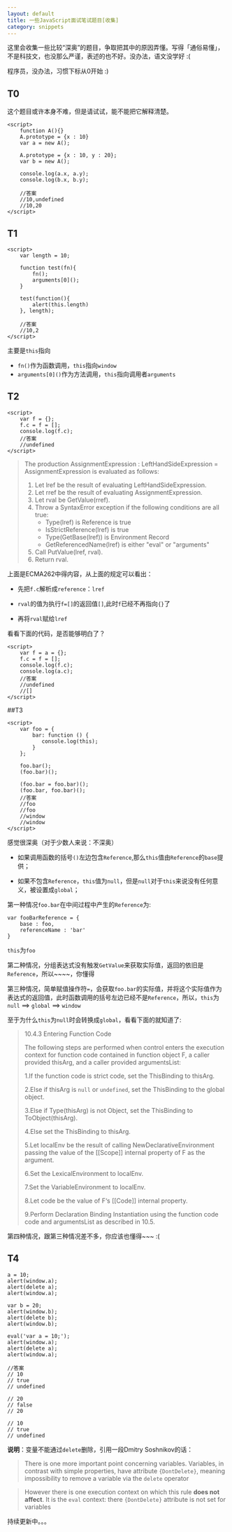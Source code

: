 ```yaml
---
layout: default
title: 一些JavaScript面试笔试题目[收集]
category: snippets
---
```


这里会收集一些比较“深奥”的题目，争取把其中的原因弄懂。写得「通俗易懂」，不是科技文，也没那么严谨，表述的也不好。没办法，语文没学好 :(

程序员，没办法，习惯下标从0开始 :)

## T0

这个题目或许本身不难，但是请试试，能不能把它解释清楚。

    <script>
        function A(){}
        A.prototype = {x : 10}
        var a = new A();
        
        A.prototype = {x : 10, y : 20};
        var b = new A();
        
        console.log(a.x, a.y);
        console.log(b.x, b.y);
        
        //答案
        //10,undefined
        //10,20
    </script>

## T1

    <script>
        var length = 10;

        function test(fn){
            fn();  
            arguments[0]();
        }

        test(function(){
            alert(this.length)
        }, length);

        //答案
        //10,2
    </script>
    
主要是<code>this</code>指向

* `fn()`作为函数调用，`this`</code>指向`window`
* `arguments[0]()`作为方法调用，`this`指向调用者`arguments`
    
## T2

    <script>
        var f = {};
        f.c = f = [];
        console.log(f.c);
        //答案
        //undefined
    </script>
   
>   
> The production AssignmentExpression : LeftHandSideExpression = AssignmentExpression is evaluated as follows:  
>    1. Let lref be the result of evaluating LeftHandSideExpression.  
>    2. Let rref be the result of evaluating AssignmentExpression.  
>    3. Let rval be GetValue(rref).  
>    4. Throw a SyntaxError exception if the following conditions are all true:  
>        * Type(lref) is Reference is true  
>        * IsStrictReference(lref) is true  
>        * Type(GetBase(lref)) is Environment Record  
>        * GetReferencedName(lref) is either "eval" or "arguments"  
>    5. Call PutValue(lref, rval).  
>    6. Return rval.   
>  

上面是ECMA262中得内容，从上面的规定可以看出：

* 先把`f.c`解析成`reference`：`lref`
    
* `rval`的值为执行`f=[]`的返回值`[]`,此时`f`已经不再指向`{}`了
    
* 再将`rval`赋给`lref`

看看下面的代码，是否能够明白了？  

    <script>
        var f = a = {};
        f.c = f = [];
        console.log(f.c);
        console.log(a.c);
        //答案
        //undefined
        //[]
    </script>

##T3

    <script>
        var foo = {
            bar: function () {
               console.log(this);
            }
        };
                     
        foo.bar();
        (foo.bar)();
                     
        (foo.bar = foo.bar)();
        (foo.bar, foo.bar)();
        //答案
        //foo
        //foo
        //window
        //window
    </script>

感觉很深奥（对于少数人来说：不深奥）

* 如果调用函数的括号`()`左边包含`Reference`,那么`this`值由`Reference`的`base`提供；

* 如果不包含`Reference`，`this`值为`null`，但是`null`对于`this`来说没有任何意义，被设置成`global`；

第一种情况`foo.bar`在中间过程中产生的`Reference`为:

    var fooBarReference = {
        base : foo,
        referenceName : 'bar'
    }

`this`为`foo`

第二种情况，分组表达式没有触发`GetValue`来获取实际值，返回的依旧是`Reference`，所以~~~~，你懂得

第三种情况，简单赋值操作符`=`，会获取`foo.bar`的实际值，并将这个实际值作为表达式的返回值，此时函数调用的括号左边已经不是`Reference`，所以，`this`为`null` ==> `global` ==> `window`

至于为什么`this`为`null`时会转换成`global`，看看下面的就知道了:

> 10.4.3 Entering Function Code
>
> The following steps are performed when control enters the execution context for function code contained in function object F, a caller provided thisArg, and a caller provided argumentsList:  
>
> 1.If the function code is strict code, set the ThisBinding to thisArg.  
>
> 2.Else if thisArg is `null` or `undefined`, set the ThisBinding to the global object.  
>
> 3.Else if Type(thisArg) is not Object, set the ThisBinding to ToObject(thisArg).  
>
> 4.Else set the ThisBinding to thisArg.  
>
> 5.Let localEnv be the result of calling NewDeclarativeEnvironment passing the value of the [[Scope]] internal property of F as the argument.  
>
> 6.Set the LexicalEnvironment to localEnv.  
>
> 7.Set the VariableEnvironment to localEnv.  
>
> 8.Let code be the value of F‘s [[Code]] internal property.  
>
> 9.Perform Declaration Binding Instantiation using the function code code and argumentsList as described in 10.5.  

第四种情况，跟第三种情况差不多，你应该也懂得~~~ :(

## T4

    a = 10;
    alert(window.a);
    alert(delete a);
    alert(window.a);
    
    var b = 20;
    alert(window.b);
    alert(delete b);
    alert(window.b);
    
    eval('var a = 10;');
    alert(window.a);
    alert(delete a);
    alert(window.a);
        
    //答案
    // 10
    // true
    // undefined
    
    // 20
    // false
    // 20
    
    // 10
    // true
    // undefined
    
**说明**：变量不能通过`delete`删除，引用一段Dmitry Soshnikov的话：

> There is one more important point concerning variables. Variables, in contrast with simple properties, have attribute `{DontDelete}`, meaning impossibility to remove a variable via the `delete` operator
    
> However there is one execution context on which this rule **does not affect**. It is the `eval` context: there `{DontDelete}` attribute is not set for variables

持续更新中。。。
